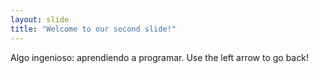 ```yaml
---
layout: slide
title: "Welcome to our second slide!"
---
```

Algo ingenioso: aprendiendo a programar. 
Use the left arrow to go back!
